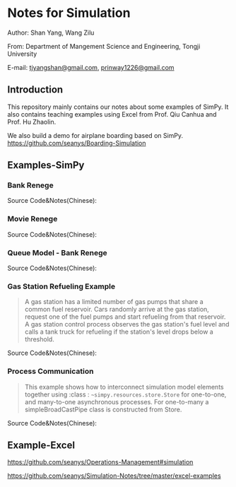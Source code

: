 # Notes for Simulation

Author: Shan Yang, Wang Zilu

From: Department of Mangement Science and Engineering, Tongji University

E-mail: tjyangshan@gmail.com, prinway1226@gmail.com

## Introduction

This repository mainly contains our notes about some examples of SimPy. It also contains teaching examples using Excel from Prof. Qiu Canhua and Prof. Hu Zhaolin. 

We also build a demo for airplane boarding based on SimPy. https://github.com/seanys/Boarding-Simulation

## Examples-SimPy

### Bank Renege 

Source Code&Notes(Chinese): 

### Movie Renege

Source Code&Notes(Chinese): 

### Queue Model - Bank Renege



Source Code&Notes(Chinese): 

### Gas Station Refueling Example

> A gas station has a limited number of gas pumps that share a common fuel reservoir. Cars randomly arrive at the gas station, request one of the fuel pumps and start refueling from that reservoir. A gas station control process observes the gas station's fuel level and calls a tank truck for refueling if the station's level drops below a threshold.

Source Code&Notes(Chinese): 

### Process Communication
> This example shows how to interconnect simulation model elements together using :class : `~simpy.resources.store.Store` for one-to-one, and many-to-one asynchronous processes. For one-to-many a simpleBroadCastPipe class is constructed from Store.

Source Code&Notes(Chinese): 

## Example-Excel

https://github.com/seanys/Operations-Management#simulation

https://github.com/seanys/Simulation-Notes/tree/master/excel-examples



